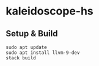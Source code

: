 # kaleidoscope-hs

## Setup & Build

```
sudo apt update
sudo apt install llvm-9-dev
stack build
```
